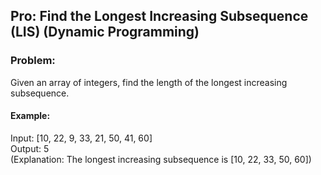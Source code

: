 ## Pro: Find the Longest Increasing Subsequence (LIS) (Dynamic Programming)
### Problem:
Given an array of integers, find the length of the longest increasing subsequence.

#### Example:
Input: [10, 22, 9, 33, 21, 50, 41, 60]  
Output: 5  
(Explanation: The longest increasing subsequence is [10, 22, 33, 50, 60])  
